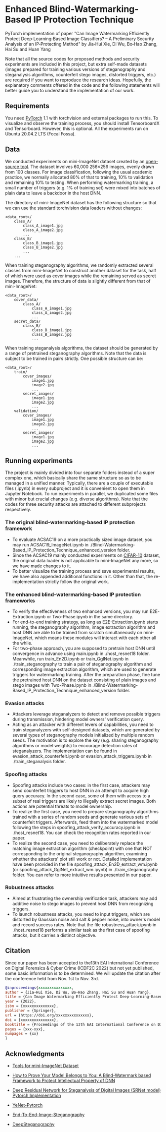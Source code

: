# Enhanced Blind-Watermarking-Based IP Protection Technique
PyTorch implementation of paper "Can Image Watermarking Efficiently Protect Deep‑Learning‑Based Image Classifiers? – A Preliminary Security Analysis of an IP‑Protecting Method" by Jia‑Hui Xie, Di Wu, Bo‑Hao Zhang, Hai Su and Huan Yang

Note that all the source codes for proposed methods and security experiments are included in this project, but extra self-made datasets (images prepared for training various versions of steganography and steganalysis algorithms, counterfeit stego images, distorted triggers, etc.) are required if you want to reproduce the research ideas. Hopefully, the explanatory comments offered in the code and the following statements will better guide you to understand the implementation of our work.



## Requirements

You need [PyTorch](https://pytorch.org/) 1.1 with torchvision and external packages to run this. To visualize and observe the training process, you should install TensorboardX and Tensorboard.  However, this is optional. All the experiments run on Ubuntu 20.04.2 LTS (Focal Fossa).



## Data

We conducted experiments on mini-ImageNet dataset created by an [open-source tool](https://github.com/yaoyao-liu/mini-imagenet-tools). The dataset involves 60,000 256×256 images, evenly drawn from 100 classes. For image classification, following the usual academic practice, we normally allocated 80% of that to training, 10% to validation and remaining 10% to testing. When performing watermarking training, a small number of triggers (e.g. 1% of training set) were mixed into batches of plain data to leave a backdoor in the host DNN.

The directory of mini-ImageNet dataset has the following structure so that we can use the standard torchvision data loaders without changes:

```
<data_root>/
    class_A/
        class_A_image1.jpg
        class_A_image2.jpg
        ...
    class_B/
        class_B_image1.jpg
        class_B_image2.jpg
        ...
    ...
```

When training steganography algorithms, we randomly extracted several classes from mini-ImageNet to construct another dataset for the task, half of which were used as cover images while the remaining served as secret images. Therefore, the structure of data is slightly different from that of mini-ImageNet:

```
<data_root>/
	cover_data/
		class_A/
            class_A_image1.jpg
            class_A_image2.jpg
            ...
	secret_data/
	    class_B/
            class_B_image1.jpg
            class_B_image2.jpg
            ...
```

When training steganalysis algorithms, the dataset should be generated by a range of pretrained steganography algorithms. Note that the data is subject to be trained in pairs strictly. One possible structure can be:

```
<data_root>/
	train/
		cover_images/
			image1.jpg
			image2.jpg
			...
		secret_images/
			image1.jpg
			image2.jpg
			...
	validation/
		cover_images/
			image1.jpg
			image2.jpg
			...
		secret_images/
			image1.jpg
			image2.jpg
			...
```




## Running experiments
The project is mainly divided into four separate folders instead of a super complex one, which basically share the same structure so as to be managed in a unified manner. Typically, there are a couple of executable files (.ipynb) in every subproject and it is convenient to open them in Jupyter Notebook. To run experiments in parallel, we duplicated some files with minor but crucial changes (e.g. diverse algorithms). Note that the codes for three security attacks are attached to different subprojects respectively.

### The original blind-watermarking-based IP protection framework

- To evaluate ACSAC19 on a more practically sized image dataset, you may run ACSAC19_ImageNet.ipynb in ./Blind-Watermarking-Based_IP_Protection_Technique_enhanced_version folder.
- Since the ACSAC19 mainly conducted experiments on [CIFAR-10](https://www.cs.toronto.edu/~kriz/cifar.html) dataset, the original data loader is not applicable to mini-ImageNet any more, so we have made changes to it.
- To better visualize the training process and save experimental results, we have also appended additional functions in it. Other than that, the re-implementation strictly follow the original work.

### The enhanced blind-watermarking-based IP protection frameworks

- To verify the effectiveness of two enhanced versions, you may run E2E-Extraction.ipynb or Two-Phase.ipynb in the same directory.
- For end-to-end training strategy, as long as  E2E-Extraction.ipynb starts running, the steganography algorithm, image extraction algorithm and host DNN are able to be trained from scratch simultaneously on mini-ImageNet, which means these modules will interact with each other all the while.
- For two-phase approach, you are supposed to pretrain host DNN until convergence in advance using main.ipynb in ./host_resnet18 folder. Meanwhile, run train_En2D.ipynb or train_GglNet.ipynb in ./train_steganography to train a pair of steganography algorithm and corresponding image extraction algorithm, which are used to generate triggers for watermarking training. After the preparation phase, fine tune the pretrained host DNN on the dataset consisting of plain images and stego images with Two-Phase.ipynb in ./Blind-Watermarking-Based_IP_Protection_Technique_enhanced_version folder.

### Evasion attacks

- Attackers leverage steganalyzers to detect and remove possible triggers during transmission, hindering model owners' verification query.
- Acting as an attacker with different levers of capabilities, you need to train steganalyzers with self-designed datasets, which are generated by several types of steganography models initialized by multiple random seeds. The motivation is to explore the key (e.g. sharing steganography algorithms or model weights) to encourage detection rates of steganalyzers. The implementation can be found in evasion_attack_counterfeit.ipynb or evasion_attack_triggers.ipynb in ./train_steganalysis folder.

### Spoofing attacks

- Spoofing attacks include two cases: in the first case, attackers may send counterfeit triggers to host DNN in an attempt to acquire high query accuracy. In the second case, some of them with access to a subset of real triggers are likely to illegally extract secret images. Both actions are potential threats to model ownership.
- To realize the first case, you need to prepare steganography algorithms trained with a series of random seeds and generate various sets of counterfeit triggers. Afterwards, feed them into the watermarked model following the steps in spoofing_attack_verify_accuracy.ipynb in ./host_resnet18. You can check the recognition rates reported in our paper.
- To realize the second case, you need to deliberately replace the matching image extraction algorithm (checkpoint) with one that NOT corresponding to the original steganography algorithm, examining whether the attackers' plot still work or not. Detailed implementation have been provided in the file spoofing_attack_En2D_extract_wm.ipynb (or spoofing_attack_GglNet_extract_wm.ipynb) in ./train_steganography folder. You can refer to more intuitive results presented in our paper.

### Robustness attacks

- Aimed at frustrating the ownership verification task, attackers may add additive noise to stego images to prevent host DNN from recognizing triggers.
- To launch robustness attacks, you need to input triggers, which are distorted by Gaussian noise and salt & pepper noise, into owner's model and record success rates. Note that the file robustness_attack.ipynb in ./host_resnet18 performs a similar task as the first case of spoofing attacks, but it carries a distinct objective.



## Citation

Since our paper has been accepted to the13th EAI International Conference on Digital Forensics & Cyber Crime (ICDF2C 2022) but not yet published, some basic information is to be determined. We will update the citation after the conference held from Nov. 1st to Nov. 3rd.

```BibTeX
@inproceedings{xxxxxxxxxxxxxxx,
author = {Jia‑Hui Xie, Di Wu, Bo‑Hao Zhang, Hai Su and Huan Yang},
title = {Can Image Watermarking Efficiently Protect Deep‑Learning‑Based Image Classifiers? – A Preliminary Security Analysis of an IP‑Protecting Method},
year = {2022},
isbn = {xxxxxxxxxxxxxx},
publisher = {Springer},
url = {https://doi.org/xxxxxxxxxxxxxxx},
doi = {xxxxxxxxxxxxxxx},
booktitle = {Proceedings of the 13th EAI International Conference on Digital Forensics & Cyber Crime},
pages = {xxx-xxx},
numpages = {xx}
}
```



## Acknowledgments

- [Tools for mini-ImageNet Dataset](https://github.com/yaoyao-liu/mini-imagenet-tools)
- [How to Prove Your Model Belongs to You: A Blind-Watermark based Framework to Protect Intellectual Property of DNN](https://github.com/zhenglisec/Blind-Watermark-for-DNN)
- [Deep Residual Network for Steganalysis of Digital Images (SRNet model) Pytorch Implementation](https://github.com/brijeshiitg/Pytorch-implementation-of-SRNet)
- [YeNet-Pytorch](https://github.com/Caenorst/YeNet-Pytorch)
- [End-To-End-Image-Steganography](https://github.com/qzramiz/End-To-End-Image-Steganography)

- [DeepSteganography](https://github.com/krishvishal/DeepSteganography)